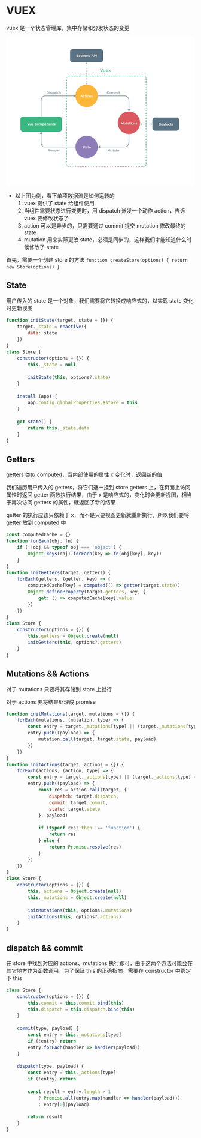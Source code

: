 # VUEX

vuex 是一个状态管理库，集中存储和分发状态的变更

![images](./images/vuex.png)

+ 以上图为例，看下单项数据流是如何运转的
    1. vuex 提供了 state 给组件使用
    2. 当组件需要状态进行变更时，用 dispatch 派发一个动作 action，告诉 vuex 要修改状态了
    3. action 可以是异步的，只需要通过 commit 提交 mutation 修改最终的 state
    4. mutation 用来实际更改 state，必须是同步的，这样我们才能知道什么时候修改了 state

首先，需要一个创建 store 的方法 `function createStore(options) { return new Store(options) }` 

## State

用户传入的 state 是一个对象，我们需要将它转换成响应式的，以实现 state 变化时更新视图

```javascript
function initState(target, state = {}) {
    target._state = reactive({
        data: state
    })
}
class Store {
    constructor(options = {}) {
        this._state = null

        initState(this, options?.state)
    }

    install (app) {
        app.config.globalProperties.$store = this
    }

    get state() {
        return this._state.data
    }
}
```

## Getters

getters 类似 computed，当内部使用的属性 x 变化时，返回新的值

我们遍历用户传入的 getters，将它们逐一挂到 store.getters 上，在页面上访问属性时返回 getter 函数执行结果，由于 x 是响应式的，变化时会更新视图，相当于再次访问 getters 的属性，就返回了新的结果

getter 的执行应该只依赖于 x，而不是只要视图更新就重新执行，所以我们要将 getter 放到 computed 中

```javascript
const computedCache = {}
function forEach(obj, fn) {
    if (!!obj && typeof obj === 'object') {
        Object.keys(obj).forEach(key => fn(obj[key], key))
    }
}
function initGetters(target, getters) {
    forEach(getters, (getter, key) => {
        computedCache[key] = computed(() => getter(target.state))
        Object.defineProperty(target.getters, key, {
            get: () => computedCache[key].value
        })
    })
}
class Store {
    constructor(options = {}) {
        this.getters = Object.create(null)
        initGetters(this, options?.getters)
    }
}
```

## Mutations && Actions

对于 mutations 只要将其存储到 store 上就行

对于 actions 要将结果处理成 promise

```javascript
function initMutations(target, mutations = {}) {
    forEach(mutations, (mutation, type) => {
        const entry = target._mutations[type] || (target._mutations[type] = [])
        entry.push((payload) => {
            mutation.call(target, target.state, payload)
        })
    })
}
function initActions(target, actions = {}) {
    forEach(actions, (action, type) => {
        const entry = target._actions[type] || (target._actions[type] = [])
        entry.push((payload) => {
            const res = action.call(target, {
                dispatch: target.dispatch,
                commit: target.commit,
                state: target.state
            }, payload)
            
            if (typeof res?.then !== 'function') {
                return res
            } else {
                return Promise.resolve(res)
            }
        })
    })
}
class Store {
    constructor(options = {}) {
        this._actions = Object.create(null)
        this._mutations = Object.create(null)

        initMutations(this, options?.mutations)
        initActions(this, options?.actions)
    }
}
```

## dispatch && commit

在 store 中找到对应的 actions、mutations 执行即可，由于这两个方法可能会在其它地方作为函数调用，为了保证 this 的正确指向，需要在 constructor 中绑定下 this

```javascript
class Store {
    constructor(options = {}) {
        this.commit = this.commit.bind(this)
        this.dispatch = this.dispatch.bind(this)
    }

    commit(type, payload) {
        const entry = this._mutations[type]
        if (!entry) return
        entry.forEach(handler => handler(payload))
    }

    dispatch(type, payload) {
        const entry = this._actions[type]
        if (!entry) return

        const result = entry.length > 1
            ? Promise.all(entry.map(handler => handler(payload)))
            : entry[0](payload)

        return result
    }
}
```